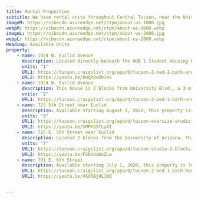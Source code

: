 ```yaml
---
title: Rental Properties
subtitle: We have rental units throughout Central Tucson, near the University of Arizona. See available units below or <a class="link dim" href="/contact">contact us</a> with questions or to apply.
imageM: https://vibecdn.azureedge.net/ctpm/about-us-1000.jpg
webpM: https://vibecdn.azureedge.net/ctpm/about-us-1000.webp
imageL: https://vibecdn.azureedge.net/ctpm/about-us-2000.jpg
webpL: https://vibecdn.azureedge.net/ctpm/about-us-2000.webp
Heading: Available Units
property:
    - name: 1024 N. Euclid Avenue
      description: Located directly beneath the HUB 1 Student Housing Highrise. This house is 2 blocks from University Blvd., a 3-minute walk to CVS on University. It is less than a 5-minute car ride to 4th Ave., Downtown, and Banner Medical. There are 2 onsite parking stalls, central AC, and an in-unit washer/dryer. Landlord also rents out parking spaces on this property. This lease will expire on 12/31/2020 with the possibility to renew. Tenant pays for all utilities. There will be an additional $25 charge for water, sewer, and trash.  
      units: "1"
      URL1: https://tucson.craigslist.org/apa/d/tucson-2-bed-1-bath-one-block-from-of/7118087229.html
      URL2: https://youtu.be/bHqR8xUbJek
    - name: 1024 N. Euclid Avenue
      description: This house is 2 blocks from University Blvd., a 3-minute walk to CVS on University. It is less than a 5-minute car ride to 4th Ave., downtown, and Banner Medical. This is a 2 bed/1 bath unit that comes with a study room along with upgraded kitchen, bathroom and interior. The unit includes 2 onsite parking stalls, washer/dryer and central AC. There is an additional $25 charge for water, sewer and trash. Landlord also rents out parking spaces on this property.
      units: "2"
      URL1: https://tucson.craigslist.org/apa/d/tucson-2-bed-1-bath-one-block-from-of/7129360749.html
    - name: 725 5th Street near Euclid
      description: Available starting August 1, 2020, this property is located 2 blocks from the University of Arizona and is less than a 5-minute car ride from 4th Ave., Downtown and Banner Medical. This spacious studio has a wall A/C unit, coin laundry onsite and comes with 1 on-site parking space. Landlord pays for water, sewer and trash. Tenant pays for all other utilities.
      units: "3"
      URL1: https://tucson.craigslist.org/apa/d/tucson-oversize-studio-2-blocks-from-of/7127798598.html
      URL2: https://youtu.be/SMPK3STLyAI
    - name: 725 E. 5th Street near Euclid
      description: Located 2 blocks from the University of Arizona. This property is less than a 5-minute car ride from 4th Ave., Downtown and Banner Medical. This unit is a 1 bed/1 bath with AC in-unit, communal washer/dryer and 1 parking stall. The landlord pays for water, trash, and sewer. All other utilities will be paid for by the tenant.  
      units: "7"
      URL1: https://tucson.craigslist.org/apa/d/tucson-studio-2-blocks-from-of/7126658161.html
      URL2: https://youtu.be/FSDsUuWnZLw
    - name: 701 E. 6th Street
      description: Available starting July 1, 2020, this property is located across the street from the University of Arizona and is 3 blocks from 4th Ave. and downtown. It's also less than a 5-minute drive to Banner Medical. This is a 2 bed/1 bath unit that comes with hardwood floors, central A/C, washer/dryer and 2 street parking permits paid for by the landlord. The parking onsite is rented out. Landlord pays for water, sewer and trash. Tenant pays for all other utilities. 
      URL1: https://tucson.craigslist.org/apa/d/tucson-2-bed-1-bath-house-acros-street/7127800788.html
      URL2: https://youtu.be/4SdOBj9L1WQ

      
---
```




